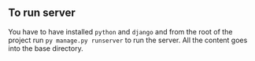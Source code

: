 ## To run server
You have to have installed `python` and `django` and from the root of the project run `py manage.py runserver` to run the server. All the content goes into the base directory.



